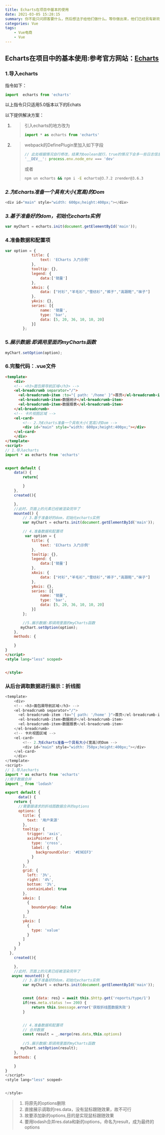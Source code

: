 ```yaml
---
title: Echarts在项目中基本的使用
date: 2021-03-05 15:28:15
summary: 你不能只问顾客要什么，然后想法子给他们做什么。等你做出来，他们已经另有新欢了。
categories: Vue
tags:
	- Vue电商
	- Vue
---
```


## Echarts在项目中的基本使用:参考官方网站：[Echarts](https://echarts.apache.org/zh/tutorial.html#5%20%E5%88%86%E9%92%9F%E4%B8%8A%E6%89%8B%20ECharts)

### 1.导入echarts

指令如下：

```js
import  echarts from 'echarts'
```

以上指令只只适用5.0版本以下的Echats

以下提供解决方案：

1. > 引入echarts的地方改为
   >
   > ```js
   > import * as echarts from 'echarts'
   > ```

2. > webpack的DefinePlugin里加入如下字段
   >
   > ```js
   > // 此处根据情况自行修改，结果为boolean就行，true的情况下会多一些日志信息
   > '__DEV__': process.env.node_env === 'dev' 
   > ```
   >
   > 或者
   >
   > ```bash
   > npm un echarts && npm i -E echarts@3.7.2 zrender@3.6.3
   > ```

### *2.为Echarts准备一个具有大小(宽高)的Dom*

```js
<div id="main" style="width: 600px;height:400px;"></div>
```

### *3.基于准备好的dom，初始化echarts实例*

```js
var myChart = echarts.init(document.getElementById('main'));
```

### 4.准备数据和配置项

```js
var option = {
            title: {
                text: 'ECharts 入门示例'
            },
            tooltip: {},
            legend: {
                data:['销量']
            },
            xAxis: {
                data: ["衬衫","羊毛衫","雪纺衫","裤子","高跟鞋","袜子"]
            },
            yAxis: {},
            series: [{
                name: '销量',
                type: 'bar',
                data: [5, 20, 36, 10, 10, 20]
            }]
        };

```

### 5.*展示数据:即调用里面的myCharts函数*

```js
myChart.setOption(option);
```

### 6.完整代码：.vue文件

```html
<template>
    <div>
    <!-- <h3>面包屑导航区域</h3> -->
    <el-breadcrumb separator="/">
      <el-breadcrumb-item :to="{ path: '/home' }">首页</el-breadcrumb-item>
      <el-breadcrumb-item>数据统计</el-breadcrumb-item>
      <el-breadcrumb-item>数据报表</el-breadcrumb-item>
    </el-breadcrumb>
    <!-- 卡片视图区域 -->
    <el-card>
        <!-- 2.为Echarts准备一个具有大小(宽高)的Dom -->
        <div id="main" style="width: 600px;height:400px;"></div>
    </el-card>
    </div>
</template>
<script>
// 1.导入echarts
import * as echarts from 'echarts'


export default {
    data() {
        return{

        }
    },
    created(){

    },
    //此时，页面上的元素已经被渲染完毕了
    mounted() {
        // 3.基于准备好的dom，初始化echarts实例
        var myChart = echarts.init(document.getElementById('main'));

        // 4.准备数据和配置项
         var option = {
            title: {
                text: 'ECharts 入门示例'
            },
            tooltip: {},
            legend: {
                data:['销量']
            },
            xAxis: {
                data: ["衬衫","羊毛衫","雪纺衫","裤子","高跟鞋","袜子"]
            },
            yAxis: {},
            series: [{
                name: '销量',
                type: 'bar',
                data: [5, 20, 36, 10, 10, 20]
            }]
        };

        //5.展示数据:即调用里面的myCharts函数
       myChart.setOption(option);
    },
    methods: {

    }
}
</script>
<style lang="less" scoped>


</style>
```

### 从后台调取数据进行展示：折线图

```js
<template>
    <div>
    <!-- <h3>面包屑导航区域</h3> -->
    <el-breadcrumb separator="/">
      <el-breadcrumb-item :to="{ path: '/home' }">首页</el-breadcrumb-item>
      <el-breadcrumb-item>数据统计</el-breadcrumb-item>
      <el-breadcrumb-item>数据报表</el-breadcrumb-item>
    </el-breadcrumb>
    <!-- 卡片视图区域 -->
    <el-card>
        <!-- 2.为Echarts准备一个具有大小(宽高)的Dom -->
        <div id="main" style="width: 750px;height:400px;"></div>
    </el-card>
    </div>
</template>
<script>
// 1.导入echarts
import * as echarts from 'echarts'
//用于数据合并
import _ from 'lodash'

export default {
      data() {
    return {
      //需要跟请求的折线图数据合并的options
      options: {
        title: {
          text: '用户来源'
        },
        tooltip: {
          trigger: 'axis',
          axisPointer: {
            type: 'cross',
            label: {
              backgroundColor: '#E9EEF3'
            }
          }
        },
        grid: {
          left: '3%',
          right: '4%',
          bottom: '3%',
          containLabel: true
        },
        xAxis: [
          {
            boundaryGap: false
          }
        ],
        yAxis: [
          {
            type: 'value'
          }
        ]
      }
    }
  },
    created(){

    },
    //此时，页面上的元素已经被渲染完毕了
   async mounted() {
        // 3.基于准备好的dom，初始化echarts实例
        var myChart = echarts.init(document.getElementById('main'));


        const {data: res} = await this.$http.get('reports/type/1')
        if(res.meta.status !== 200) {
            return this.$message.error('获取折线图数据失败')
        }


        // 4.准备数据和配置项
        // 合并数据
        const result = _.merge(res.data,this.options)
        
        //5.展示数据:即调用里面的myCharts函数
       myChart.setOption(result);
    },
    methods: {

    }
}
</script>
<style lang="less" scoped>


</style>
```

> 1. 将原先的options删除
> 2. 直接展示调取的res.data，没有鼠标跟随效果，故不可行
> 3. 故要添加新的options,目的是实现鼠标跟随效果
> 4.  要用lodash合并res.data和新的options，命名为result，成为最终的options



